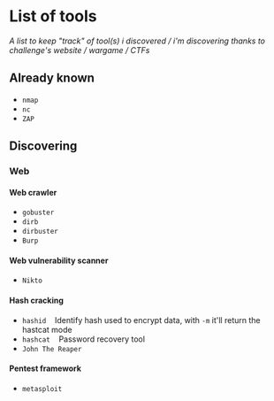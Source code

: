 # List of tools<br/>
*A list to keep "track" of tool(s) i discovered / i'm discovering thanks to challenge's website / wargame / CTFs*<br/>
## Already known
* ```nmap```
* ```nc```
* ```ZAP```

## Discovering<br/>
### Web <br/>
#### Web crawler <br/>
* ```gobuster```
* ```dirb```
* ```dirbuster```
* ```Burp```
#### Web vulnerability scanner<br/>
* ```Nikto```
#### Hash cracking<br/>
* ```hashid```&nbsp;&nbsp;&nbsp;&nbsp;Identify hash used to encrypt data, with ```-m``` it'll return the hastcat mode
* ```hashcat```&nbsp;&nbsp;&nbsp;&nbsp;Password recovery tool
* ```John The Reaper```
#### Pentest framework<br/>
* ```metasploit```
